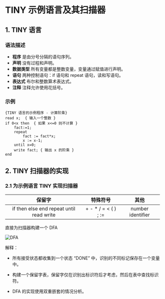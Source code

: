 # TINY 示例语言及其扫描器

## 1. TINY 语言

### 语法描述

- **程序** 是由分号分隔的语句序列。
- **声明** 没有过程和声明。
- **数据类型** 所有变量都是整数变量，变量通过赋值进行声明。
- **语句** 两种控制语句：if 语句和 repeat 语句，读和写语句。
- **表达式** 布尔和整数算术表达式。
- **注释** 注释允许使用花括号。

### 示例

```tiny
{TINY 语言的示例程序 - 计算阶乘}
read x;  { 输入一个整数 }
if 0<x then  { 如果 x<=0 则不计算 }
    fact:=1;
    repeat
        fact := fact*x;
        x := x-1;
    until x=0;
    write fact; { 输出 x 的阶乘 }
end
```

## 2. TINY 扫描器的实现

### 2.1 为示例语言 TINY 实现扫描器

| **保留字**                        | **特殊符号**                            | **其他**        |
|:-----------------------------------------:|:-----------------------------------------------:|:-----------------:|
| if then else end repeat until read write  | +      -     *     / =      <  ( )     ;    :=  | number identifier |

直接为扫描器构建一个 DFA

![DFA](.docs/DFA.png)

解释：

- 所有接受状态都收集到一个状态 “DONE” 中，识别的不同标记保存在一个变量中。

- 构建一个保留字表，保留字仅在识别出标识符后才考虑，然后在表中查找标识符。

- DFA 的实现使用双重嵌套的情况分析。
